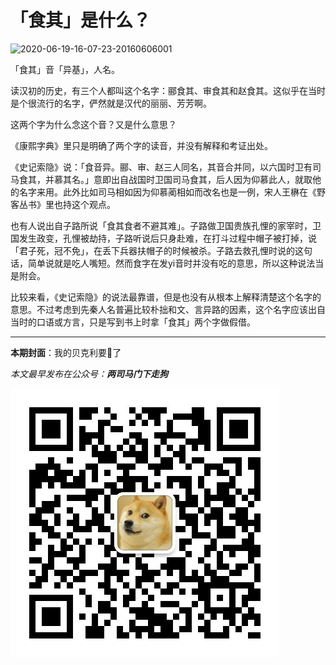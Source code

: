 # 「食其」是什么？


![2020-06-19-16-07-23-20160606001](https://raw.githubusercontent.com/xbot/image-hosting/master/blog/2020-06-19-16-07-23-20160606001.jpg)

「食其」音「异基」，人名。

读汉初的历史，有三个人都叫这个名字：郦食其、审食其和赵食其。这似乎在当时是个很流行的名字，俨然就是汉代的丽丽、芳芳啊。

这两个字为什么念这个音？又是什么意思？

《康熙字典》里只是明确了两个字的读音，并没有解释和考证出处。

《史记索隐》说：「食音异。郦、审、赵三人同名，其音合并同，以六国时卫有司马食其，并慕其名。」意即出自战国时卫国司马食其，后人因为仰慕此人，就取他的名字来用。此外比如司马相如因为仰慕蔺相如而改名也是一例，宋人王楙在《野客丛书》里也持这个观点。

也有人说出自子路所说「食其食者不避其难」。子路做卫国贵族孔悝的家宰时，卫国发生政变，孔悝被劫持，子路听说后只身赴难，在打斗过程中帽子被打掉，说「君子死，冠不免」，在丢下兵器扶帽子的时候被杀。子路去救孔悝时说的这句话，简单说就是吃人嘴短。然而食字在发yi音时并没有吃的意思，所以这种说法当是附会。

比较来看，《史记索隐》的说法最靠谱，但是也没有从根本上解释清楚这个名字的意思。不过考虑到先秦人名普遍比较朴拙和文、言异路的因素，这个名字应该出自当时的口语或方言，只是写到书上时拿「食其」两个字做假借。

<hr>

**本期封面**：我的贝克利要🌼了

*本文最早发布在公众号：__两司马门下走狗__*

![](/images/qrcode_zougou.jpg)


